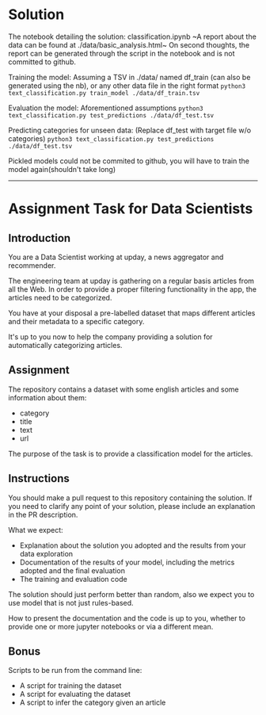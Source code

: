 # Solution

The notebook detailing the solution: classification.ipynb
~A report about the data can be found at ./data/basic_analysis.html~ On second thoughts, the report can be generated through the script in the notebook and is not committed to github.

Training the model:
Assuming a TSV in ./data/ named df_train (can also be generated using the nb), or any other data file in the right format
```python3 text_classification.py train_model ./data/df_train.tsv``` 

Evaluation the model:
Aforementioned assumptions
```python3 text_classification.py test_predictions ./data/df_test.tsv```

Predicting categories for unseen data:
(Replace df_test with target file w/o categories)
```python3 text_classification.py test_predictions ./data/df_test.tsv```

Pickled models could not be commited to github, you will have to train the model again(shouldn't take long)

---

# Assignment Task for Data Scientists

## Introduction
You are a Data Scientist working at upday, a news aggregator and recommender.

The engineering team at upday is gathering on a regular basis articles from all the Web. In order to provide a proper filtering functionality in the app, the articles need to be categorized.

You have at your disposal a pre-labelled dataset that maps different articles and their metadata to a specific category.

It's up to you now to help the company providing a solution for automatically categorizing articles.

## Assignment
The repository contains a dataset with some english articles and some information about them:

* category
* title
* text
* url

The purpose of the task is to provide a classification model for the articles.

## Instructions

You should make a pull request to this repository containing the solution. If you need to clarify any point of your solution, please include an explanation in the PR description.

What we expect:

* Explanation about the solution you adopted and the results from your data exploration
* Documentation of the results of your model, including the metrics adopted and the final evaluation
* The training and evaluation code

The solution should just perform better than random, also we expect you to use model that is not just rules-based.

How to present the documentation and the code is up to you, whether to provide one or more jupyter notebooks or via a different mean.

## Bonus
Scripts to be run from the command line:

* A script for training the dataset
* A script for evaluating the dataset
* A script to infer the category given an article

